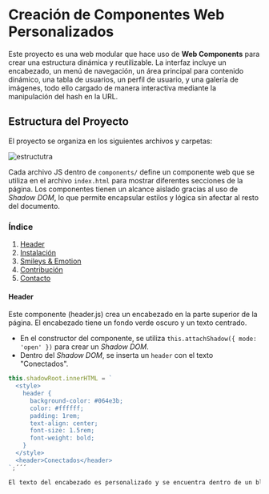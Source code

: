 # Creación de Componentes Web Personalizados

Este proyecto es una web modular que hace uso de **Web Components** para crear una estructura dinámica y reutilizable. La interfaz incluye un encabezado, un menú de navegación, un área principal para contenido dinámico, una tabla de usuarios, un perfil de usuario, y una galería de imágenes, todo ello cargado de manera interactiva mediante la manipulación del hash en la URL.

## Estructura del Proyecto

El proyecto se organiza en los siguientes archivos y carpetas:

![estructutra](https://github.com/user-attachments/assets/a953c5bf-7d64-4aac-8248-c97151f61093)

Cada archivo JS dentro de `components/` define un componente web que se utiliza en el archivo `index.html` para mostrar diferentes secciones de la página. Los componentes tienen un alcance aislado gracias al uso de *Shadow DOM*, lo que permite encapsular estilos y lógica sin afectar al resto del documento.

### Índice

1. [Header](#header)
2. [Instalación](#instalación)
3. [Smileys & Emotion](#smileys--emotion)
4. [Contribución](#contribución)
5. [Contacto](#contacto)


#### **Header**

Este componente (header.js) crea un encabezado en la parte superior de la página. El encabezado tiene un fondo verde oscuro y un texto centrado.

- En el constructor del componente, se utiliza `this.attachShadow({ mode: 'open' })` para crear un *Shadow DOM*.
- Dentro del *Shadow DOM*, se inserta un `header` con el texto "Conectados".

```javascript
this.shadowRoot.innerHTML = `
  <style>
    header {
      background-color: #064e3b;
      color: #ffffff;
      padding: 1rem;
      text-align: center;
      font-size: 1.5rem;
      font-weight: bold;
    }
  </style>
  <header>Conectados</header>
`;´´´

El texto del encabezado es personalizado y se encuentra dentro de un bloque <header> que se presenta con un fondo verde y texto en blanco.









